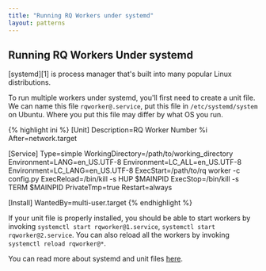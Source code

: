 ```yaml
---
title: "Running RQ Workers under systemd"
layout: patterns
---
```


## Running RQ Workers Under systemd

[systemd][1] is process manager that's built into many popular Linux distributions.

To run multiple workers under systemd, you'll first need to create a unit file.
We can name this file `rqworker@.service`, put this file in `/etc/systemd/system`
on Ubuntu. Where you put this file may differ by what OS you run.

{% highlight ini %}
[Unit]
Description=RQ Worker Number %i
After=network.target

[Service]
Type=simple
WorkingDirectory=/path/to/working_directory
Environment=LANG=en_US.UTF-8
Environment=LC_ALL=en_US.UTF-8
Environment=LC_LANG=en_US.UTF-8
ExecStart=/path/to/rq worker -c config.py
ExecReload=/bin/kill -s HUP $MAINPID
ExecStop=/bin/kill -s TERM $MAINPID
PrivateTmp=true
Restart=always

[Install]
WantedBy=multi-user.target
{% endhighlight %}

If your unit file is properly installed, you should be able to start workers by
invoking `systemctl start rqworker@1.service`, `systemctl start rqworker@2.service`.
You can also reload all the workers by invoking `systemctl reload rqworker@*`.

You can read more about systemd and unit files [here](https://www.digitalocean.com/community/tutorials/understanding-systemd-units-and-unit-files).
